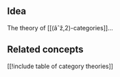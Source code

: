 


## Idea

The theory of [[(âˆž,2)-categories]]...

## Related concepts

[[!include table of category theories]]
